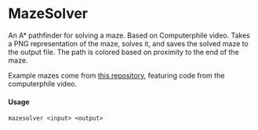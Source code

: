# MazeSolver

An A* pathfinder for solving a maze. Based on Computerphile video. Takes a PNG representation of the maze, solves it, and saves the solved maze to the output file. The path is colored based on proximity to the end of the maze.

Example mazes come from [this repository](https://github.com/mikepound/mazesolving), featuring code from the computerphile video.

#### Usage
`mazesolver <input> <output>`
